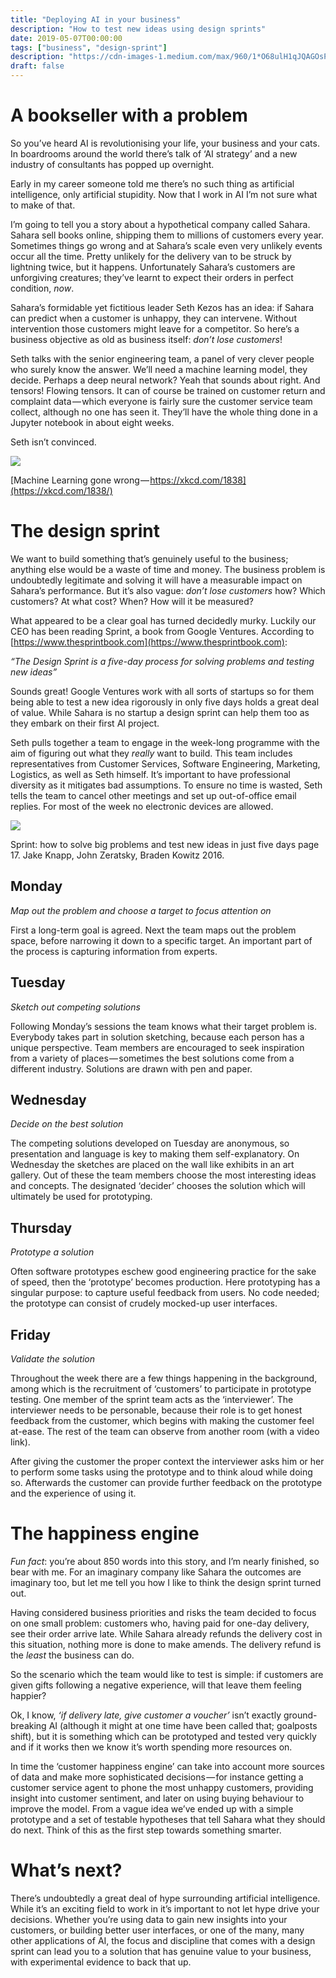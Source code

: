 ```yaml
---
title: "Deploying AI in your business"
description: "How to test new ideas using design sprints"
date: 2019-05-07T00:00:00
tags: ["business", "design-sprint"]
description: "https://cdn-images-1.medium.com/max/960/1*O68ulH1qJQAGOsPDOw7xwQ.jpeg"
draft: false
---
```

# A bookseller with a problem

So you’ve heard AI is revolutionising your life, your business and your
cats. In boardrooms around the world there’s talk of ‘AI strategy’ and a
new industry of consultants has popped up overnight.

Early in my career someone told me there’s no such thing as artificial
intelligence, only artificial stupidity. Now that I work in AI I’m not
sure what to make of that.

I’m going to tell you a story about a hypothetical company called
Sahara. Sahara sell books online, shipping them to millions of customers
every year. Sometimes things go wrong and at Sahara’s scale even very
unlikely events occur all the time. Pretty unlikely for the delivery van
to be struck by lightning twice, but it happens. Unfortunately Sahara’s
customers are unforgiving creatures; they’ve learnt to expect their
orders in perfect condition, *now*.

Sahara’s formidable yet fictitious leader Seth Kezos has an idea: if
Sahara can predict when a customer is unhappy, they can intervene.
Without intervention those customers might leave for a competitor. So
here’s a business objective as old as business itself: *don’t lose
customers*!

Seth talks with the senior engineering team, a panel of very clever
people who surely know the answer. We’ll need a machine learning model,
they decide. Perhaps a deep neural network? Yeah that sounds about
right. And tensors! Flowing tensors. It can of course be trained on
customer return and complaint data — which everyone is fairly sure the
customer service team collect, although no one has seen it. They’ll have
the whole thing done in a Jupyter notebook in about eight weeks.

Seth isn’t convinced.

![](https://cdn-images-1.medium.com/max/800/1*gejeBAG1aRDFWOL8Uxz3dg.png)

[Machine Learning gone wrong — https://xkcd.com/1838](https://xkcd.com/1838/)

# The design sprint

We want to build something that’s genuinely useful to the business;
anything else would be a waste of time and money. The business problem
is undoubtedly legitimate and solving it will have a measurable impact
on Sahara’s performance. But it’s also vague: *don’t lose customers*
how? Which customers? At what cost? When? How will it be measured?

What appeared to be a clear goal has turned decidedly murky. Luckily our
CEO has been reading Sprint, a book from Google Ventures. According to
[https://www.thesprintbook.com](https://www.thesprintbook.com):

*“The Design Sprint is a five-day process for solving problems and
testing new ideas”*

Sounds great! Google Ventures work with all sorts of startups so for
them being able to test a new idea rigorously in only five days holds a
great deal of value. While Sahara is no startup a design sprint can help
them too as they embark on their first AI project.

Seth pulls together a team to engage in the week-long programme with the
aim of figuring out what they *really* want to build. This team includes
representatives from Customer Services, Software Engineering, Marketing,
Logistics, as well as Seth himself. It’s important to have professional
diversity as it mitigates bad assumptions. To ensure no time is wasted,
Seth tells the team to cancel other meetings and set up out-of-office
email replies. For most of the week no electronic devices are allowed.

![](https://cdn-images-1.medium.com/max/800/1*O68ulH1qJQAGOsPDOw7xwQ.jpeg)

Sprint: how to solve big problems and test new ideas in just five days
page 17. Jake Knapp, John Zeratsky, Braden Kowitz 2016.

## Monday

*Map out the problem and choose a target to focus attention on*

First a long-term goal is agreed. Next the team maps out the problem
space, before narrowing it down to a specific target. An important part
of the process is capturing information from experts.

## Tuesday

*Sketch out competing solutions*

Following Monday’s sessions the team knows what their target problem is.
Everybody takes part in solution sketching, because each person has a
unique perspective. Team members are encouraged to seek inspiration from
a variety of places — sometimes the best solutions come from a different
industry. Solutions are drawn with pen and paper.

## Wednesday

*Decide on the best solution*

The competing solutions developed on Tuesday are anonymous, so
presentation and language is key to making them self-explanatory. On
Wednesday the sketches are placed on the wall like exhibits in an art
gallery. Out of these the team members choose the most interesting ideas
and concepts. The designated ‘decider’ chooses the solution which will
ultimately be used for prototyping.

## Thursday

*Prototype a solution*

Often software prototypes eschew good engineering practice for the sake
of speed, then the ‘prototype’ becomes production. Here prototyping has
a singular purpose: to capture useful feedback from users. No code
needed; the prototype can consist of crudely mocked-up user interfaces.

## Friday

*Validate the solution*

Throughout the week there are a few things happening in the background,
among which is the recruitment of ‘customers’ to participate in
prototype testing. One member of the sprint team acts as the
‘interviewer’. The interviewer needs to be personable, because their
role is to get honest feedback from the customer, which begins with
making the customer feel at-ease. The rest of the team can observe from
another room (with a video link).

After giving the customer the proper context the interviewer asks him or
her to perform some tasks using the prototype and to think aloud while
doing so. Afterwards the customer can provide further feedback on the
prototype and the experience of using it.

# The happiness engine

*Fun fact*: you’re about 850 words into this story, and I’m nearly
finished, so bear with me. For an imaginary company like Sahara the
outcomes are imaginary too, but let me tell you how I like to think the
design sprint turned out.

Having considered business priorities and risks the team decided to
focus on one small problem: customers who, having paid for one-day
delivery, see their order arrive late. While Sahara already refunds the
delivery cost in this situation, nothing more is done to make amends.
The delivery refund is the *least* the business can do.

So the scenario which the team would like to test is simple: if
customers are given gifts following a negative experience, will that
leave them feeling happier?

Ok, I know, *‘if delivery late, give customer a voucher’* isn’t exactly
ground-breaking AI (although it might at one time have been called that;
goalposts shift), but it is something which can be prototyped and tested
very quickly and if it works then we know it’s worth spending more
resources on.

In time the ‘customer happiness engine’ can take into account more
sources of data and make more sophisticated decisions — for instance
getting a customer service agent to phone the most unhappy customers,
providing insight into customer sentiment, and later on using buying
behaviour to improve the model. From a vague idea we’ve ended up with a
simple prototype and a set of testable hypotheses that tell Sahara what
they should do next. Think of this as the first step towards something
smarter.

# What’s next?

There’s undoubtedly a great deal of hype surrounding artificial
intelligence. While it’s an exciting field to work in it’s important to
not let hype drive your decisions. Whether you’re using data to gain new
insights into your customers, or building better user interfaces, or one
of the many, many other applications of AI, the focus and discipline
that comes with a design sprint can lead you to a solution that has
genuine value to your business, with experimental evidence to back that
up.
